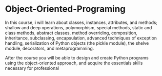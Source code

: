 # Object-Oriented-Programing

In this course, i will learn about classes, instances, attributes, and methods; shallow and deep operations, polymorphism, special methods, static and class methods, abstract classes, method overriding, composition, inheritance, subclassing, encapsulation, advanced techniques of exception handling, serialization of Python objects (the pickle module), the shelve module, decorators, and metaprogramming.

After the course you will be able to design and create Python programs using the object-oriented approach, and acquire the essentials skills necessary for professional
